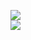 [![](https://img.shields.io/badge/Made%20With-Github%20Spray-lightgrey.svg?style=for-the-badge&logo=github)](https://github.com/Annihil/github-spray#22869)  
[![](https://i.imgur.com/2DrTn0Z.gif)](https://github.com/Annihil/github-spray)